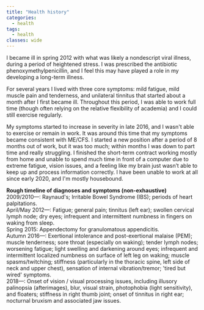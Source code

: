 ```yaml
---
title: "Health history"
categories:
  - health
tags:
  - health
classes: wide
---
```

I became ill in spring 2012 with what was likely a nondescript viral illness, during a period of heightened stress. I was prescribed the antibiotic phenoxymethylpenicillin, and I feel this may have played a role in my developing a long-term illness.

For several years I lived with three core symptoms: mild fatigue, mild muscle pain and tenderness, and unilateral tinnitus that started about a month after I first became ill. Throughout this period, I was able to work full time (though often relying on the relative flexibility of academia) and I could still exercise regularly.

My symptoms started to increase in severity in late 2016, and I wasn't able to exercise or remain in work. It was around this time that my symptoms became consistent with ME/CFS. I started a new position after a period of 8 months out of work, but it was too much; within months I was down to part time and really struggling. I finished the short-term contract working mostly from home and unable to spend much time in front of a computer due to extreme fatigue, vision issues, and a feeling like my brain just wasn’t able to keep up and process information correctly. I have been unable to work at all since early 2020, and I'm mostly housebound.

**Rough timeline of diagnoses and symptoms (non-exhaustive)**  
2009/2010—: Raynaud's; Irritable Bowel Syndrome (IBS); periods of heart palpitations.  
April/May 2012—: Fatigue; general pain; tinnitus (left ear); swollen cervical lymph node; dry eyes; infrequent and intermittent numbness in fingers on waking from sleep.     
Spring 2015: Appendectomy for granulomatous appendicitis.   
Autumn 2016—: Exertional intolerance and post-exertional malaise (PEM); muscle tenderness; sore throat (especially on waking); tender lymph nodes; worsening fatigue; light swelling and darkening around eyes; infrequent and intermittent localized numbness on surface of left leg on waking; muscle spasms/twitching; stiffness (particularly in the thoracic spine, left side of neck and upper chest), sensation of internal vibration/tremor; 'tired but wired' symptoms.  
2018—: Onset of vision / visual processing issues, including illusory palinopsia (afterimages), blur, visual strain, photophobia (light sensitivity), and floaters; stiffness in right thumb joint; onset of tinnitus in right ear; nocturnal bruxism and associated jaw issues.  
